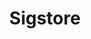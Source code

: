 ---
category: About sigstore
description: Documentation for sigstore
menuTitle: Overview
title: Sigstore
weight: 1
---